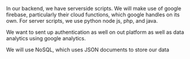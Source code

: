 In our backend, we have serverside scripts. We will make use of google firebase, particularly their cloud functions, which google handles on its own. For server scripts, we use python node js, php, and java. 

We want to sent up authentication as well on out platform as well as data analytics using google analytics.

We will use NoSQL, which uses JSON documents to store our data 